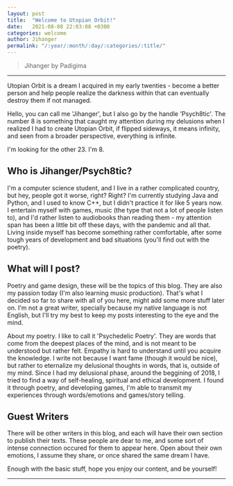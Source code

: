 ```yaml
---
layout: post
title:  "Welcome to Utopian Orbit!"
date:   2021-08-08 22:03:08 +0300
categories: welcome
author: Jihanger
permalink: "/:year/:month/:day/:categories/:title/"
---
```


> Jihanger by Padigima

<hr>

Utopian Orbit is a dream I acquired in my early twenties - become a better person and help people realize the darkness within that can eventually destroy them if not managed.

Hello, you can call me 'Jihanger', but I also go by the handle 'Psych8tic'. The number 8 is something that caught my attention during my delusions when I realized I had to create Utopian Orbit, if flipped sideways, it means infinity, and seen from a broader perspective, everything is infinite.

I'm looking for the other 23. I'm 8.


Who is Jihanger/Psych8tic?
-------------
I'm a computer science student, and I live in a rather complicated country, but hey, people got it worse, right? Right? I'm currently studying Java and Python, and I used to know C++, but I didn't practice it for like 5 years now. I entertain myself with games, music (the type that not a lot of people listen to), and I'd rather listen to audiobooks than reading them - my attention span has been a little bit off these days, with the pandemic and all that. Living inside myself has become something rather comfortable, after some tough years of development and bad situations (you'll find out with the poetry).

What will I post?
-------------
Poetry and game design, these will be the topics of this blog. They are also my passion today (I'm also learning music production). That's what I decided so far to share with all of you here, might add some more stuff later on. I'm not a great writer, specially because my native language is not English, but I'll try my best to keep my posts interesting to the eye and the mind.

About my poetry. I like to call it 'Psychedelic Poetry'. They are words that come from the deepest places of the mind, and is not meant to be understood but rather felt. Empathy is hard to understand until you acquire the knowledge. I write not because I want fame (though it would be nice), but rather to eternalize my delusional thoughts in words, that is, outside of my mind. Since I had my delusional phase, around the beggining of 2018, I tried to  find a way of self-healing, spiritual and ethical development. I found it through poetry, and developing games, I'm able to transmit my experiences through words/emotions and games/story telling.


Guest Writers
------------
There will be other writers in this blog, and each will have their own section to publish their texts. These people are dear to me, and some sort of intense connection occured for them to appear here. Open about their own emotions, I assume they share, or once shared the same dream I have.


Enough with the basic stuff, hope you enjoy our content, and be yourself!
<hr>
